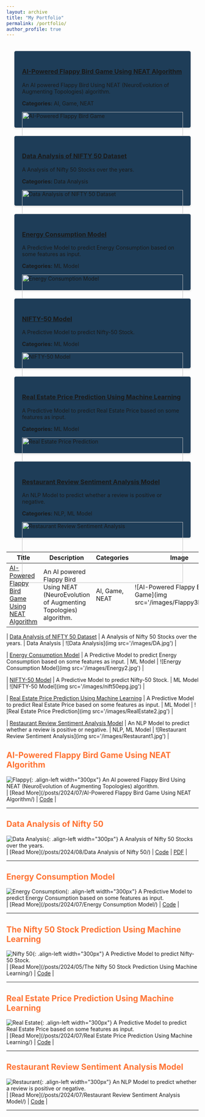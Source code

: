 ```yaml
---
layout: archive
title: "My Portfolio"
permalink: /portfolio/
author_profile: true
---
```


<!-- Grid Container for Portfolio -->
<div style="display: grid; grid-template-columns: repeat(auto-fill, minmax(300px, 1fr)); gap: 20px; padding: 20px;">
  <!-- First Project -->
  <div style="border: 1px solid #ddd; padding: 20px; background-color: #1E3D58; border-radius: 5px; box-shadow: 0 2px 4px rgba(0, 0, 0, 0.1);">
    <h3><a href="/ai/">AI-Powered Flappy Bird Game Using NEAT Algorithm</a></h3>
    <p>An AI powered Flappy Bird Using NEAT (NeuroEvolution of Augmenting Topologies) algorithm.</p>
    <p><strong>Categories:</strong> AI, Game, NEAT</p>
    <img src='/images/Flappy3D.webp' alt="AI-Powered Flappy Bird Game" style="width:100%;">
  </div>

  <!-- Second Project -->
  <div style="border: 1px solid #ddd; padding: 20px; background-color: #1E3D58; border-radius: 5px; box-shadow: 0 2px 4px rgba(0, 0, 0, 0.1);">
    <h3><a href="/ds/">Data Analysis of NIFTY 50 Dataset</a></h3>
    <p>A Analysis of Nifty 50 Stocks over the years.</p>
    <p><strong>Categories:</strong> Data Analysis</p>
    <img src='/images/DA.jpg' alt="Data Analysis of NIFTY 50 Dataset" style="width:100%;">
  </div>

  <!-- Third Project -->
  <div style="border: 1px solid #ddd; padding: 20px; background-color: #1E3D58; border-radius: 5px; box-shadow: 0 2px 4px rgba(0, 0, 0, 0.1);">
    <h3><a href="/ec/">Energy Consumption Model</a></h3>
    <p>A Predictive Model to predict Energy Consumption based on some features as input.</p>
    <p><strong>Categories:</strong> ML Model</p>
    <img src='/images/Energy2.jpg' alt="Energy Consumption Model" style="width:100%;">
  </div>

  <!-- Fourth Project -->
  <div style="border: 1px solid #ddd; padding: 20px; background-color: #1E3D58; border-radius: 5px; box-shadow: 0 2px 4px rgba(0, 0, 0, 0.1);">
    <h3><a href="/n50/">NIFTY-50 Model</a></h3>
    <p>A Predictive Model to predict Nifty-50 Stock.</p>
    <p><strong>Categories:</strong> ML Model</p>
    <img src='/images/nift50epg.jpg' alt="NIFTY-50 Model" style="width:100%;">
  </div>

  <!-- Fifth Project -->
  <div style="border: 1px solid #ddd; padding: 20px; background-color: #1E3D58; border-radius: 5px; box-shadow: 0 2px 4px rgba(0, 0, 0, 0.1);">
    <h3><a href="/re/">Real Estate Price Prediction Using Machine Learning</a></h3>
    <p>A Predictive Model to predict Real Estate Price based on some features as input.</p>
    <p><strong>Categories:</strong> ML Model</p>
    <img src='/images/RealEstate2.jpg' alt="Real Estate Price Prediction" style="width:100%;">
  </div>

  <!-- Sixth Project -->
  <div style="border: 1px solid #ddd; padding: 20px; background-color: #1E3D58; border-radius: 5px; box-shadow: 0 2px 4px rgba(0, 0, 0, 0.1);">
    <h3><a href="/rs/">Restaurant Review Sentiment Analysis Model</a></h3>
    <p>An NLP Model to predict whether a review is positive or negative.</p>
    <p><strong>Categories:</strong> NLP, ML Model</p>
    <img src='/images/Restaurant1.jpg' alt="Restaurant Review Sentiment Analysis" style="width:100%;">
  </div>
</div>





























| Title| Description| Categories|Image|
|--------------------|------------------------------------|--------------------------|-------------------------------------------|
| [AI-Powered Flappy Bird Game Using NEAT Algorithm](/ai/) | An AI powered Flappy Bird Using NEAT (NeuroEvolution of Augmenting Topologies) algorithm.       | AI, Game, NEAT              | ![AI-Powered Flappy Bird Game](img src='/images/Flappy3D.webp')       |

| [Data Analysis of NIFTY 50 Dataset](/ds/)        | A Analysis of Nifty 50 Stocks over the years.                                                    | Data Analysis               | ![Data Analysis](img src='/images/DA.jpg')                            |

| [Energy Consumption Model](/ec/)                | A Predictive Model to predict Energy Consumption based on some features as input.                | ML Model                    | ![Energy Consumption Model](img src='/images/Energy2.jpg')            |

| [NIFTY-50 Model](/n50/)                         | A Predictive Model to predict Nifty-50 Stock.                                                     | ML Model                    | ![NIFTY-50 Model](img src='/images/nift50epg.jpg')                    |

| [Real Estate Price Prediction Using Machine Learning](/re/) | A Predictive Model to predict Real Estate Price based on some features as input.                | ML Model                    | ![Real Estate Price Prediction](img src='/images/RealEstate2.jpg')    |

| [Restaurant Review Sentiment Analysis Model](/rs/) | An NLP Model to predict whether a review is positive or negative.                                | NLP, ML Model               | ![Restaurant Review Sentiment Analysis](img src='/images/Restaurant1.jpg') |













































<h2 style='color:#ff7333; text-align:left'>AI-Powered Flappy Bird Game Using NEAT Algorithm</h2>

![Flappy](/images/Flappy3D.webp){: .align-left width="300px"}
An AI powered Flappy Bird Using NEAT (NeuroEvolution of Augmenting Topologies) algorithm.
<br/>
| [Read More](/posts/2024/07/AI-Powered Flappy Bird Game Using NEAT Algorithm/) | [Code](https://github.com/sourize/AI-Powered-Flappy-Bird-Game-Using-NEAT-Algorithm) |

---

<h2 style='color:#ff7333; text-align:left'>Data Analysis of Nifty 50</h2>

![Data Analysis](/images/DA.jpg){: .align-left width="300px"}
A Analysis of Nifty 50 Stocks over the years.
<br>
| [Read More](/posts/2024/08/Data Analysis of Nifty 50/) | [Code](https://github.com/sourize/Data-Analysis-of-NIFTY-50-Dataset) | [PDF](https://github.com/sourize/Data-Analysis-of-NIFTY-50-Dataset/blob/main/DataAnalysis_on_Nifty%2050.pdf) |

---

<h2 style='color:#ff7333; text-align:left'>Energy Consumption Model</h2>

![Energy Consumption](/images/Energy2.jpg){: .align-left width="300px"}
A Predictive Model to predict Energy Consumption based on some features as input.
<br/>
| [Read More](/posts/2024/07/Energy Consumption Model/) | [Code](https://github.com/sourize/EnergyConsumption) |

---

<h2 style='color:#ff7333; text-align:left'>The Nifty 50 Stock Prediction Using Machine Learning</h2>

![Nifty 50](/images/nift50epg.jpg){: .align-left width="300px"}
A Predictive Model to predict Nifty-50 Stock.
<br/>
| [Read More](/posts/2024/05/The Nifty 50 Stock Prediction Using Machine Learning/) | [Code](https://github.com/sourize/The-Nifty-50-Stock-Prediction-using-Machine-Learning) |

---

<h2 style='color:#ff7333; text-align:left'>Real Estate Price Prediction Using Machine Learning</h2>

![Real Estate](/images/RealEstate2.jpg){: .align-left width="300px"}
A Predictive Model to predict Real Estate Price based on some features as input.
<br/>
| [Read More](/posts/2024/07/Real Estate Price Prediction Using Machine Learning/) | [Code](https://github.com/sourize/The-Nifty-50-Stock-Prediction-using-Machine-Learning) |

---

<h2 style='color:#ff7333; text-align:left'>Restaurant Review Sentiment Analysis Model</h2>

![Restaurant](/images/Restaurant2.jpg){: .align-left width="300px"}
An NLP Model to predict whether a review is positive or negative.
<br/>
| [Read More](/posts/2024/07/Restaurant Review Sentiment Analysis Model/) | [Code](https://github.com/sourize/Restaurant-Review-Sentiment-Analysis-Model) |

---
